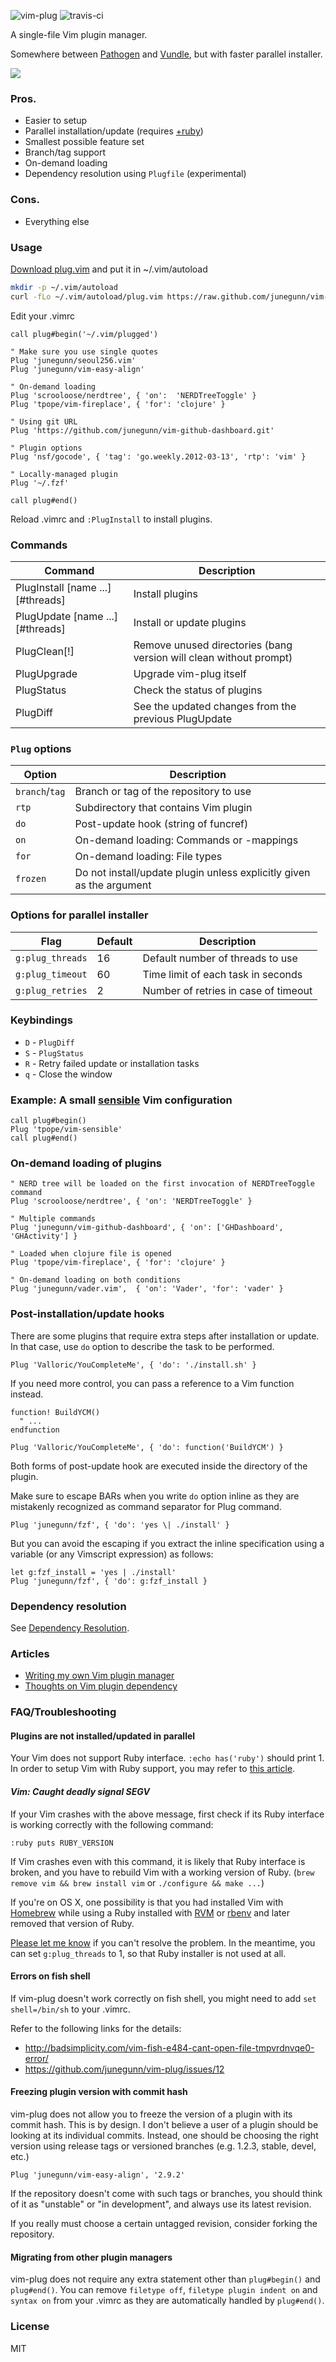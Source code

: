 ![vim-plug](https://raw.github.com/junegunn/vim-plug/master/plug.png)
![travis-ci](https://travis-ci.org/junegunn/vim-plug.svg?branch=master)

A single-file Vim plugin manager.

Somewhere between [Pathogen](https://github.com/tpope/vim-pathogen) and
[Vundle](https://github.com/gmarik/vundle), but with faster parallel installer.

![](https://raw.github.com/junegunn/i/master/vim-plug/installer.gif)

### Pros.

- Easier to setup
- Parallel installation/update (requires
  [+ruby](http://junegunn.kr/2013/09/installing-vim-with-ruby-support/))
- Smallest possible feature set
- Branch/tag support
- On-demand loading
- Dependency resolution using `Plugfile` (experimental)

### Cons.

- Everything else

### Usage

[Download plug.vim](https://raw.github.com/junegunn/vim-plug/master/plug.vim)
and put it in ~/.vim/autoload

```sh
mkdir -p ~/.vim/autoload
curl -fLo ~/.vim/autoload/plug.vim https://raw.github.com/junegunn/vim-plug/master/plug.vim
```

Edit your .vimrc

```vim
call plug#begin('~/.vim/plugged')

" Make sure you use single quotes
Plug 'junegunn/seoul256.vim'
Plug 'junegunn/vim-easy-align'

" On-demand loading
Plug 'scrooloose/nerdtree', { 'on':  'NERDTreeToggle' }
Plug 'tpope/vim-fireplace', { 'for': 'clojure' }

" Using git URL
Plug 'https://github.com/junegunn/vim-github-dashboard.git'

" Plugin options
Plug 'nsf/gocode', { 'tag': 'go.weekly.2012-03-13', 'rtp': 'vim' }

" Locally-managed plugin
Plug '~/.fzf'

call plug#end()
```

Reload .vimrc and `:PlugInstall` to install plugins.

### Commands

| Command                           | Description                                                        |
| --------------------------------- | ------------------------------------------------------------------ |
| PlugInstall [name ...] [#threads] | Install plugins                                                    |
| PlugUpdate [name ...] [#threads]  | Install or update plugins                                          |
| PlugClean[!]                      | Remove unused directories (bang version will clean without prompt) |
| PlugUpgrade                       | Upgrade vim-plug itself                                            |
| PlugStatus                        | Check the status of plugins                                        |
| PlugDiff                          | See the updated changes from the previous PlugUpdate               |

### `Plug` options

| Option         | Description                                                          |
| -------------- | -------------------------------------------------------------------- |
| `branch`/`tag` | Branch or tag of the repository to use                               |
| `rtp`          | Subdirectory that contains Vim plugin                                |
| `do`           | Post-update hook (string of funcref)                                 |
| `on`           | On-demand loading: Commands or <Plug>-mappings                       |
| `for`          | On-demand loading: File types                                        |
| `frozen`       | Do not install/update plugin unless explicitly given as the argument |

### Options for parallel installer

| Flag             | Default | Description                          |
| ---------------- | ------- | ------------------------------------ |
| `g:plug_threads` | 16      | Default number of threads to use     |
| `g:plug_timeout` | 60      | Time limit of each task in seconds   |
| `g:plug_retries` | 2       | Number of retries in case of timeout |

### Keybindings

- `D` - `PlugDiff`
- `S` - `PlugStatus`
- `R` - Retry failed update or installation tasks
- `q` - Close the window

### Example: A small [sensible](https://github.com/tpope/vim-sensible) Vim configuration

```vim
call plug#begin()
Plug 'tpope/vim-sensible'
call plug#end()
```

### On-demand loading of plugins

```vim
" NERD tree will be loaded on the first invocation of NERDTreeToggle command
Plug 'scrooloose/nerdtree', { 'on': 'NERDTreeToggle' }

" Multiple commands
Plug 'junegunn/vim-github-dashboard', { 'on': ['GHDashboard', 'GHActivity'] }

" Loaded when clojure file is opened
Plug 'tpope/vim-fireplace', { 'for': 'clojure' }

" On-demand loading on both conditions
Plug 'junegunn/vader.vim',  { 'on': 'Vader', 'for': 'vader' }
```

### Post-installation/update hooks

There are some plugins that require extra steps after installation or update.
In that case, use `do` option to describe the task to be performed.

```vim
Plug 'Valloric/YouCompleteMe', { 'do': './install.sh' }
```

If you need more control, you can pass a reference to a Vim function instead.

```vim
function! BuildYCM()
  " ...
endfunction

Plug 'Valloric/YouCompleteMe', { 'do': function('BuildYCM') }
```

Both forms of post-update hook are executed inside the directory of the plugin.

Make sure to escape BARs when you write `do` option inline as they are
mistakenly recognized as command separator for Plug command.

```vim
Plug 'junegunn/fzf', { 'do': 'yes \| ./install' }
```

But you can avoid the escaping if you extract the inline specification using a
variable (or any Vimscript expression) as follows:

```vim
let g:fzf_install = 'yes | ./install'
Plug 'junegunn/fzf', { 'do': g:fzf_install }
```

### Dependency resolution

See [Dependency
Resolution](https://github.com/junegunn/vim-plug/wiki/Dependency-Resolution).

### Articles

- [Writing my own Vim plugin manager](http://junegunn.kr/2013/09/writing-my-own-vim-plugin-manager)
- [Thoughts on Vim plugin dependency](http://junegunn.kr/2013/09/thoughts-on-vim-plugin-dependency)

### FAQ/Troubleshooting

#### Plugins are not installed/updated in parallel

Your Vim does not support Ruby interface. `:echo has('ruby')` should print 1.
In order to setup Vim with Ruby support, you may refer to [this
article](http://junegunn.kr/2013/09/installing-vim-with-ruby-support).

#### *Vim: Caught deadly signal SEGV*

If your Vim crashes with the above message, first check if its Ruby interface is
working correctly with the following command:

```vim
:ruby puts RUBY_VERSION
```

If Vim crashes even with this command, it is likely that Ruby interface is
broken, and you have to rebuild Vim with a working version of Ruby.
(`brew remove vim && brew install vim` or `./configure && make ...`)

If you're on OS X, one possibility is that you had installed Vim with
[Homebrew](http://brew.sh/) while using a Ruby installed with
[RVM](http://rvm.io/) or [rbenv](https://github.com/sstephenson/rbenv) and later
removed that version of Ruby.

[Please let me know](https://github.com/junegunn/vim-plug/issues) if you can't
resolve the problem. In the meantime, you can set `g:plug_threads` to 1, so that
Ruby installer is not used at all.

#### Errors on fish shell

If vim-plug doesn't work correctly on fish shell, you might need to add `set
shell=/bin/sh` to your .vimrc.

Refer to the following links for the details:
- http://badsimplicity.com/vim-fish-e484-cant-open-file-tmpvrdnvqe0-error/
- https://github.com/junegunn/vim-plug/issues/12

#### Freezing plugin version with commit hash

vim-plug does not allow you to freeze the version of a plugin with its commit
hash. This is by design. I don't believe a user of a plugin should be looking
at its individual commits. Instead, one should be choosing the right version
using release tags or versioned branches (e.g. 1.2.3, stable, devel, etc.)

```vim
Plug 'junegunn/vim-easy-align', '2.9.2'
```

If the repository doesn't come with such tags or branches, you should think of
it as "unstable" or "in development", and always use its latest revision.

If you really must choose a certain untagged revision, consider forking the
repository.

#### Migrating from other plugin managers

vim-plug does not require any extra statement other than `plug#begin()` and
`plug#end()`. You can remove `filetype off`, `filetype plugin indent on` and
`syntax on` from your .vimrc as they are automatically handled by
`plug#end()`.

### License

MIT

